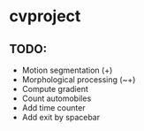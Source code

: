 # cvproject

## TODO:
* Motion segmentation (+)
* Morphological processing (~+)
* Compute gradient
* Count automobiles
* Add time counter
* Add exit by spacebar